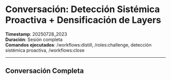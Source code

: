 # Conversación: Detección Sistémica Proactiva + Densificación de Layers

**Timestamp**: 20250728_2023  
**Duración**: Sesión completa  
**Comandos ejecutados**: /workflows:distill, /roles:challenge, detección sistémica proactiva, /workflows:close

---

## Conversación Completa